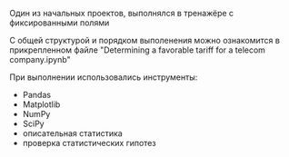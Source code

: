 Один из начальных проектов, выполнялся в тренажёре с фиксированными полями

С общей структурой и порядком выполенения можно ознакомится в прикрепленном файле  "Determining a favorable tariff for a telecom company.ipynb"

При выполнении использовались инструменты:

  - Pandas
  - Matplotlib
  - NumPy
  - SciPy
  - описательная статистика
  - проверка статистических гипотез
